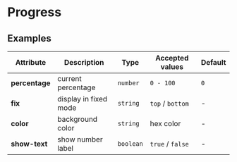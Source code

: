 # Progress

## Examples

<ex-code name="ex-progress-basic"></ex-code>

<ex-code name="ex-progress-color"></ex-code>

<ex-code name="ex-progress-fixed"></ex-code>

<ex-footer edit-link="https://github.com/zeit-ui/vue/edit/master/docs/en-us/components/progress.md">

| Attribute | Description | Type | Accepted values | Default
| ---------- | ---------- | ---- |  -------------- | ------ |
| **percentage** | current percentage | `number` | `0 - 100` | `0` |
| **fix** | display in fixed mode | `string` | `top` / `bottom` | - |
| **color** | background color | `string` | hex color | - |
| **show-text** | show number label | `boolean` | `true` / `false` | - |

</ex-footer>
